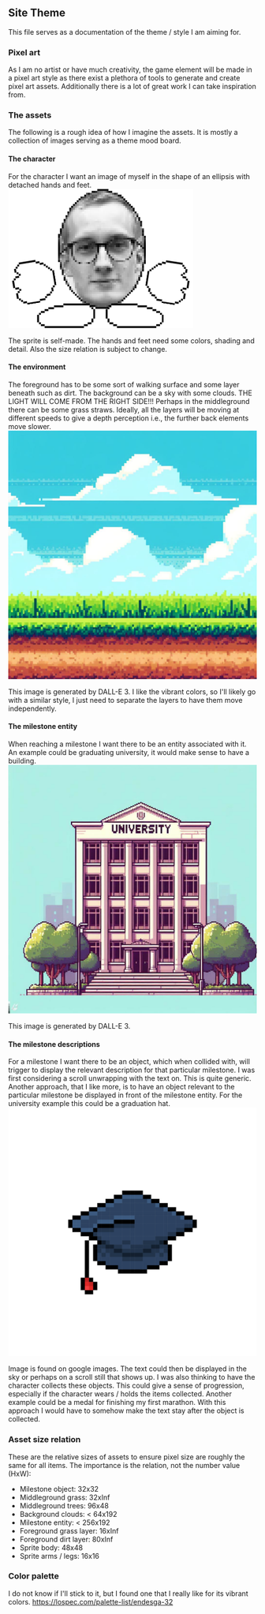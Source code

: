 ## Site Theme
This file serves as a documentation of the theme / style I am aiming for.

### Pixel art
As I am no artist or have much creativity, the game element will be made in a pixel art style as there exist a plethora of tools to generate and create pixel art assets. Additionally there is a lot of great work I can take inspiration from.

### The assets
The following is a rough idea of how I imagine the assets. It is mostly a collection of images serving as a theme mood board.

#### The character
For the character I want an image of myself in the shape of an ellipsis with detached hands and feet.
![character sprite](sprite.png)

The sprite is self-made. The hands and feet need some colors, shading and detail. Also the size relation is subject to change.

#### The environment
The foreground has to be some sort of walking surface and some layer beneath such as dirt.
The background can be a sky with some clouds.
THE LIGHT WILL COME FROM THE RIGHT SIDE!!!
Perhaps in the middleground there can be some grass straws.
Ideally, all the layers will be moving at different speeds to give a depth perception i.e., the further back elements move slower.
![environment](environment.png)

This image is generated by DALL-E 3. I like the vibrant colors, so I'll likely go with a similar style, I just need to separate the layers to have them move independently.

#### The milestone entity
When reaching a milestone I want there to be an entity associated with it. An example could be graduating university, it would make sense to have a building.
![university](university.png)

This image is generated by DALL-E 3.

#### The milestone descriptions
For a milestone I want there to be an object, which when collided with, will trigger to display the relevant description for that particular milestone. I was first considering a scroll unwrapping with the text on. This is quite generic. Another approach, that I like more, is to have an object relevant to the particular milestone be displayed in front of the milestone entity. For the university example this could be a graduation hat.
![grad hat](gradhat.jpg)

Image is found on google images. The text could then be displayed in the sky or perhaps on a scroll still that shows up. I was also thinking to have the character collects these objects. This could give a sense of progression, especially if the character wears / holds the items collected. Another example could be a medal for finishing my first marathon. With this approach I would have to somehow make the text stay after the object is collected.

### Asset size relation
These are the relative sizes of assets to ensure pixel size are roughly the same for all items.
The importance is the relation, not the number value (HxW):

- Milestone object: 32x32
- Middleground grass: 32xInf
- Middleground trees: 96x48
- Background clouds: < 64x192
- Milestone entity: < 256x192
- Foreground grass layer: 16xInf
- Foreground dirt layer: 80xInf
- Sprite body: 48x48
- Sprite arms / legs: 16x16

### Color palette
I do not know if I'll stick to it, but I found one that I really like for its vibrant colors. https://lospec.com/palette-list/endesga-32